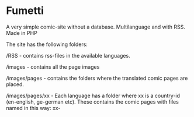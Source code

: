 # Fumetti
A very simple comic-site without a database. Multilanguage and with RSS. Made in PHP

The site has the following folders:

/RSS - contains rss-files in the available languages.

/images - contains all the page images

/images/pages - contains the folders where the translated comic pages are placed.

/images/pages/xx - Each language has a folder where xx is a country-id (en-english, ge-german etc). These contains the comic pages with files named in this way:  xx-<title>.XXX (XXX is image format)
  
/images/menu - contatins menu images in the available languages.

/images/other - contains Open Graph images
